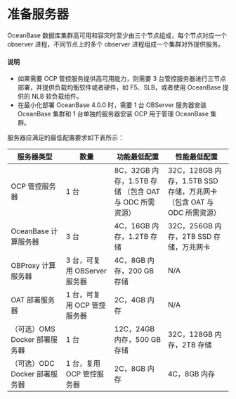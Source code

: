 # 准备服务器

OceanBase 数据库集群高可用和容灾时至少由三个节点组成，每个节点对应一个 observer 进程，不同节点上的多个 observer 进程组成一个集群对外提供服务。

  <main id="notice" type='explain'>
    <h4>说明</h4>
    <ul>
    <li>如果需要 OCP 管控服务提供高可用能力，则需要 3 台管控服务器进行三节点部署，并提供负载均衡软件或者硬件，如 F5、SLB，或者使用 OceanBase 提供的 NLB 软负载组件。</li>
    <li>在最小化部署 OceanBase 4.0.0 时，需要 1 台 OBServer 服务器安装 OceanBase 集群和 1 台单独的服务器安装 OCP 用于管理 OceanBase 集群。</li>
    </ul>
  </main>

服务器应满足的最低配置要求如下表所示：

| **服务器类型** |  **数量** |   **功能最低配置** |   **性能最低配置**   |
|----------------|-----------|-------------------|---------------------|
| OCP 管控服务器  | 1 台       | 8C，32GB 内存，1.5TB 存储 （包含 OAT 与 ODC 所需资源）| 32C，128GB 内存，1.5TB SSD 存储，万兆网卡 （包含 OAT 与 ODC 所需资源） |
| OceanBase 计算服务器      | 3 台                   | 4C，16GB 内存，1.2TB 存储 | 32C，256GB 内存，2TB SSD 存储，万兆网卡  |
| OBProxy 计算服务器        | 3 台，可复用 OBServer 服务器 | 4C，8GB 内存，200 GB 存储   | N/A                         |
| OAT 部署服务器            | 1 台，可复用 OCP 管控服务器    | 2C，4GB 内存    | N/A    |
| （可选）OMS Docker 部署服务器 | 1 台                  | 12C，24GB 内存，500 GB  存储| 32C，128GB 内存，2TB 存储       |
| （可选）ODC Docker 部署服务器 | 1 台，复用 OCP 管控服务器     | 2C，8GB 内存             | 4C，8GB 内存                   |
